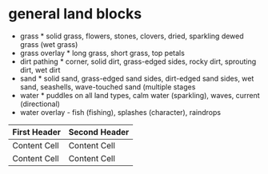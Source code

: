 # general land blocks

* grass
          * solid grass, flowers, stones, clovers, dried, sparkling dewed grass (wet grass)
* grass overlay
          * long grass, short grass, top petals
* dirt pathing
          * corner, solid dirt, grass-edged sides, rocky dirt, sprouting dirt, wet dirt
* sand
          * solid sand, grass-edged sand sides, dirt-edged sand sides, wet sand, seashells, wave-touched sand (multiple stages
* water
          * puddles on all land types, calm water (sparkling), waves, current (directional)
* water overlay
          - fish (fishing), splashes (character), raindrops

First Header  | Second Header
------------- | -------------
Content Cell  | Content Cell
Content Cell  | Content Cell
